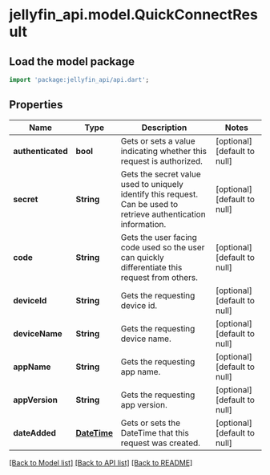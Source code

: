 # jellyfin_api.model.QuickConnectResult

## Load the model package
```dart
import 'package:jellyfin_api/api.dart';
```

## Properties
Name | Type | Description | Notes
------------ | ------------- | ------------- | -------------
**authenticated** | **bool** | Gets or sets a value indicating whether this request is authorized. | [optional] [default to null]
**secret** | **String** | Gets the secret value used to uniquely identify this request. Can be used to retrieve authentication information. | [optional] [default to null]
**code** | **String** | Gets the user facing code used so the user can quickly differentiate this request from others. | [optional] [default to null]
**deviceId** | **String** | Gets the requesting device id. | [optional] [default to null]
**deviceName** | **String** | Gets the requesting device name. | [optional] [default to null]
**appName** | **String** | Gets the requesting app name. | [optional] [default to null]
**appVersion** | **String** | Gets the requesting app version. | [optional] [default to null]
**dateAdded** | [**DateTime**](DateTime.md) | Gets or sets the DateTime that this request was created. | [optional] [default to null]

[[Back to Model list]](../README.md#documentation-for-models) [[Back to API list]](../README.md#documentation-for-api-endpoints) [[Back to README]](../README.md)


